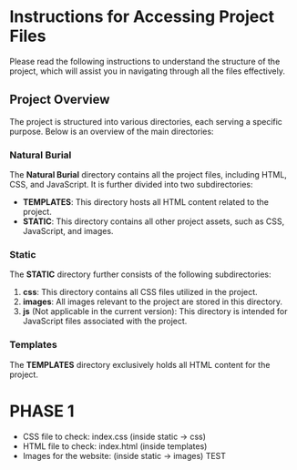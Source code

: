 # Instructions for Accessing Project Files

Please read the following instructions to understand the structure of the project, which will assist you in navigating through all the files effectively.

## Project Overview

The project is structured into various directories, each serving a specific purpose. Below is an overview of the main directories:

### Natural Burial

The **Natural Burial** directory contains all the project files, including HTML, CSS, and JavaScript. It is further divided into two subdirectories:

- **TEMPLATES**: This directory hosts all HTML content related to the project.
- **STATIC**: This directory contains all other project assets, such as CSS, JavaScript, and images.

### Static

The **STATIC** directory further consists of the following subdirectories:

1. **css**: This directory contains all CSS files utilized in the project.
2. **images**: All images relevant to the project are stored in this directory.
3. **js** (Not applicable in the current version): This directory is intended for JavaScript files associated with the project.

### Templates

The **TEMPLATES** directory exclusively holds all HTML content for the project.

# PHASE 1
* CSS file to check: index.css (inside static -> css)
* HTML file to check: index.html (inside templates)
* Images for the website: (inside static -> images)
TEST